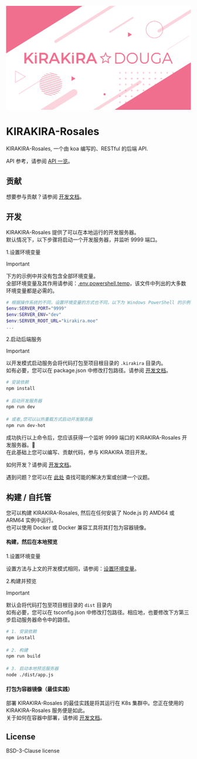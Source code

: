 ![Cover](ɹəʌoɔ.svg)

# KIRAKIRA-Rosales
KIRAKIRA-Rosales, 一个由 koa 编写的、RESTful 的后端 API.

API 参考，请参阅 [API 一览](https://github.com/KIRAKIRA-DOUGA/KIRAKIRA-Rosales/tree/develop/docs)。

## 贡献
想要参与贡献？请参阅 [开发文档](https://github.com/KIRAKIRA-DOUGA/KIRAKIRA-Rosales/tree/develop/docs)。

## 开发
KIRAKIRA-Rosales 提供了可以在本地运行的开发服务器。  
默认情况下，以下步骤将启动一个开发服务器，并监听 9999 端口。

1.设置环境变量
> [!IMPORTANT]    
> 下方的示例中并没有包含全部环境变量。  
> 全部环境变量及其作用请参阅：[.env.powershell.temp](https://github.com/KIRAKIRA-DOUGA/KIRAKIRA-Rosales/blob/develop/.env.powershell.temp)，该文件中列出的大多数环境变量都是必需的。  
```powershell
# 根据操作系统的不同，设置环境变量的方式也不同，以下为 Windows PowerShell 的示例
$env:SERVER_PORT="9999"
$env:SERVER_ENV="dev"
$env:SERVER_ROOT_URL="kirakira.moe"
...
```
2.启动后端服务
> [!IMPORTANT]    
> 以开发模式启动服务会将代码打包至项目根目录的 `.kirakira` 目录内。  
> 如有必要，您可以在 package.json 中修改打包路径。请参阅 [开发文档](https://github.com/KIRAKIRA-DOUGA/KIRAKIRA-Rosales/tree/develop/docs)。
```sh
# 安装依赖
npm install

# 启动开发服务器
npm run dev

# 或者,您可以以热重载方式启动开发服务器
npm run dev-hot
```
成功执行以上命令后，您应该获得一个监听 9999 端口的 KIRAKIRA-Rosales 开发服务器。🎉  
在此基础上您可以编写、贡献代码，参与 KIRAKIRA 项目开发。  

如何开发？请参阅 [开发文档](https://github.com/KIRAKIRA-DOUGA/KIRAKIRA-Rosales/tree/develop/docs)。

遇到问题？您可以在 [此处](https://github.com/KIRAKIRA-DOUGA/KIRAKIRA-Rosales/issues) 查找可能的解决方案或创建一个议题。

## 构建 / 自托管
您可以构建 KIRAKIRA-Rosales, 然后在任何安装了 Node.js 的 AMD64 或 ARM64 实例中运行。  
也可以使用 Docker 或 Docker 兼容工具将其打包为容器镜像。

#### 构建，然后在本地预览
1.设置环境变量

设置方法与上文的开发模式相同，请参阅：[设置环境变量](https://github.com/KIRAKIRA-DOUGA/KIRAKIRA-Rosales/tree/develop?tab=readme-ov-file#%E5%BC%80%E5%8F%91)。  

2.构建并预览
> [!IMPORTANT]  
> 默认会将代码打包至项目根目录的 `dist` 目录内  
> 如有必要，您可以在 tsconfig.json 中修改打包路径。相应地，也要修改下方第三步启动服务器命令中的路径。
```sh
# 1. 安装依赖
npm install

# 2. 构建
npm run build

# 3. 启动本地预览服务器
node ./dist/app.js
```

#### 打包为容器镜像（最佳实践）
部署 KIRAKIRA-Rosales 的最佳实践是将其运行在 K8s 集群中。您正在使用的 KIRAKIRA-Rosales 服务便是如此。  
关于如何在容器中部署，请参阅 [开发文档](https://github.com/KIRAKIRA-DOUGA/KIRAKIRA-Rosales/tree/develop/docs)。

## License
BSD-3-Clause license

